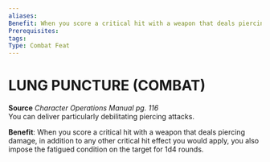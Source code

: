 ```yaml
---
aliases: 
Benefit: When you score a critical hit with a weapon that deals piercing damage, in addition to any other critical hit effect you would apply, you also impose the fatigued condition on the target for 1d4 rounds.
Prerequisites: 
tags: 
Type: Combat Feat
---
```

# LUNG PUNCTURE (COMBAT)
**Source** _Character Operations Manual pg. 116_  
You can deliver particularly debilitating piercing attacks.

**Benefit**: When you score a critical hit with a weapon that deals piercing damage, in addition to any other critical hit effect you would apply, you also impose the fatigued condition on the target for 1d4 rounds.

